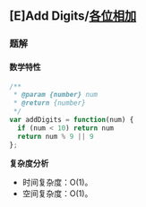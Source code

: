 ## [E]Add Digits/[各位相加](https://leetcode-cn.com/problems/add-digits/)

### 题解
#### 数学特性

```js
/**
 * @param {number} num
 * @return {number}
 */
var addDigits = function(num) {
  if (num < 10) return num
  return num % 9 || 9
};
```

**复杂度分析**
+ 时间复杂度：O(1)。
+ 空间复杂度：O(1)。